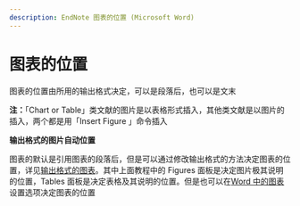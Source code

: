 ```yaml
---
description: EndNote 图表的位置 (Microsoft Word)
---
```


# 图表的位置

图表的位置由所用的输出格式决定，可以是段落后，也可以是文末

**注：**「Chart or Table」类文献的图片是以表格形式插入，其他类文献是以图片的插入，两个都是用「Insert Figure 」命令插入

**输出格式的图片自动位置**

图表的默认是引用图表的段落后，但是可以通过修改输出格式的方法决定图表的位置，详见[输出格式的图表](../../output-style/additional-style-formatting-options/figures-and-tables.md)。其中上面教程中的 Figures 面板是决定图片极其说明的位置，Tables 面板是决定表格及其说明的位置。但是也可以在[Word 中的图表](../../preferences/cwyw-figures-and-tables-preferences.md)设置选项决定图表的位置

